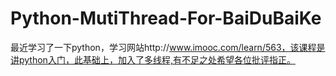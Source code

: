# Python-MutiThread-For-BaiDuBaiKe
最近学习了一下python，学习网站http://www.imooc.com/learn/563，该课程是讲python入门，此基础上，加入了多线程,有不足之处希望各位批评指正。
